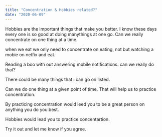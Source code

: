 ```yaml
---
title: "Concentration & Hobbies related?"
date: "2020-06-09"
---
```


Hobbies are the important things that make you better. I know these days every one is so good at doing manythings at one go. Can we really concentrate on one thing at a time.

when we eat we only need to concentrate on eating, not but watching a mobie on netfix and eat.

Reading a boo with out answering mobile notifications. can we really do that?

There could be many things that i can go on listed.

Can we do one thing at a given point of time. That will help us to practice concentration.

By practicing concentration would leed you to be a great person on anything you do you best.

Hobbies would lead you to practice concentartion.

Try it out and let me know if you agree.

